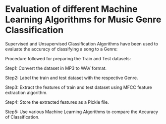 # Evaluation of different Machine Learning Algorithms for Music Genre Classification


Supervised and Unsupervised Classification Algorithms have been used to evaluate the accuracy of classifying a song to a Genre:

Procedure followed for preparing the Train and Test datasets:

  Step1: Convert the dataset in MP3 to WAV format.

  Step2: Label the train and test dataset with the respective Genre.

  Step3: Extract the features of train and test dataset using MFCC feature extraction algorithm.

  Step4: Store the extracted features as a Pickle file.

  Step5: Use various Machine Learning Algorithms to compare the Accuracy of Classification.
